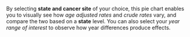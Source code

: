 By selecting **state and cancer site** of your choice, this pie chart enables you to visually
see how _age adjusted rates_ and _crude rates_ vary, and compare the two based on a **state** level.
You can also select your _year range of interest_ to observe how year differences produce effects.
